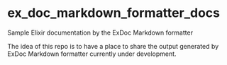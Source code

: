 # ex_doc_markdown_formatter_docs

Sample Elixir documentation by the ExDoc Markdown formatter

The idea of this repo is to have a place to share the output generated by ExDoc
Markdown formatter currently under development.
